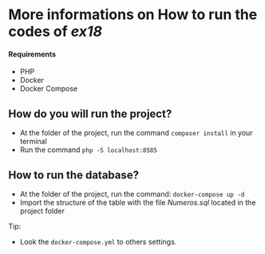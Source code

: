 # More informations on How to run the codes of *ex18*

#### Requirements
- PHP
- Docker
- Docker Compose

## How do you will run the project?
- At the folder of the project, run the command `composer install` in your terminal
- Run the command `php -S localhost:8585`

## How to run the database?
- At the folder of the project, run the command: `docker-compose up -d`
- Import the structure of the table with the file *Numeros.sql* located in the project folder

Tip:
- Look the `docker-compose.yml` to others settings.